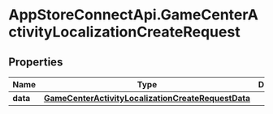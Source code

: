 # AppStoreConnectApi.GameCenterActivityLocalizationCreateRequest

## Properties

Name | Type | Description | Notes
------------ | ------------- | ------------- | -------------
**data** | [**GameCenterActivityLocalizationCreateRequestData**](GameCenterActivityLocalizationCreateRequestData.md) |  | 


